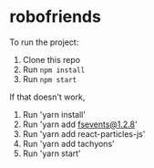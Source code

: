 # robofriends

To run the project:

1. Clone this repo
2. Run `npm install`
3. Run `npm start`

If that doesn't work, 
1. Run 'yarn install'
2. Run 'yarn add fsevents@1.2.8'
3. Run 'yarn add react-particles-js'
4. Run 'yarn add tachyons'
5. Run 'yarn start'
